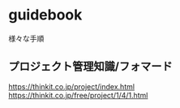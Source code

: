 # guidebook
様々な手順

## プロジェクト管理知識/フォマード
https://thinkit.co.jp/project/index.html
https://thinkit.co.jp/free/project/1/4/1.html

